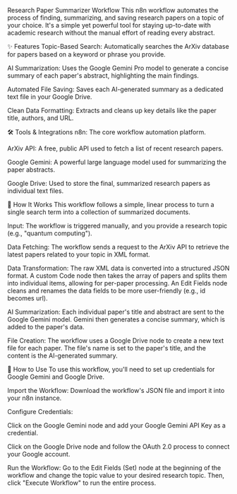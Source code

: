 Research Paper Summarizer Workflow
This n8n workflow automates the process of finding, summarizing, and saving research papers on a topic of your choice. It's a simple yet powerful tool for staying up-to-date with academic research without the manual effort of reading every abstract.

✨ Features
Topic-Based Search: Automatically searches the ArXiv database for papers based on a keyword or phrase you provide.

AI Summarization: Uses the Google Gemini Pro model to generate a concise summary of each paper's abstract, highlighting the main findings.

Automated File Saving: Saves each AI-generated summary as a dedicated text file in your Google Drive.

Clean Data Formatting: Extracts and cleans up key details like the paper title, authors, and URL.

🛠️ Tools & Integrations
n8n: The core workflow automation platform.

ArXiv API: A free, public API used to fetch a list of recent research papers.

Google Gemini: A powerful large language model used for summarizing the paper abstracts.

Google Drive: Used to store the final, summarized research papers as individual text files.

🚀 How It Works
This workflow follows a simple, linear process to turn a single search term into a collection of summarized documents.

Input: The workflow is triggered manually, and you provide a research topic (e.g., "quantum computing").

Data Fetching: The workflow sends a request to the ArXiv API to retrieve the latest papers related to your topic in XML format.

Data Transformation: The raw XML data is converted into a structured JSON format. A custom Code node then takes the array of papers and splits them into individual items, allowing for per-paper processing. An Edit Fields node cleans and renames the data fields to be more user-friendly (e.g., id becomes url).

AI Summarization: Each individual paper's title and abstract are sent to the Google Gemini model. Gemini then generates a concise summary, which is added to the paper's data.

File Creation: The workflow uses a Google Drive node to create a new text file for each paper. The file's name is set to the paper's title, and the content is the AI-generated summary.

📝 How to Use
To use this workflow, you'll need to set up credentials for Google Gemini and Google Drive.

Import the Workflow: Download the workflow's JSON file and import it into your n8n instance.

Configure Credentials:

Click on the Google Gemini node and add your Google Gemini API Key as a credential.

Click on the Google Drive node and follow the OAuth 2.0 process to connect your Google account.

Run the Workflow: Go to the Edit Fields (Set) node at the beginning of the workflow and change the topic value to your desired research topic. Then, click "Execute Workflow" to run the entire process.


